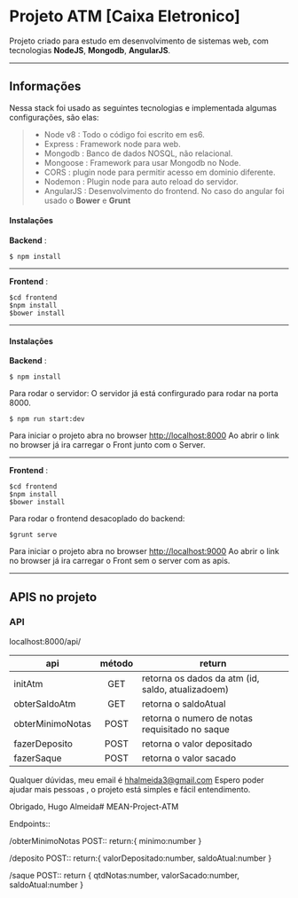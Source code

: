 Projeto ATM [Caixa Eletronico]
===================

Projeto criado para estudo em desenvolvimento de sistemas web, com tecnologias **NodeJS**, **Mongodb**, **AngularJS**.

----------

Informações
-------------

Nessa stack foi usado as seguintes tecnologias e implementada algumas configurações, são elas:

> - Node v8 :  Todo o código foi escrito em es6.
> - Express : Framework node para web.
> - Mongodb : Banco de dados NOSQL, não relacional.
> - Mongoose : Framework para usar Mongodb no Node.
> - CORS : plugin node para permitir acesso em dominio diferente.
> - Nodemon : Plugin node para auto reload do servidor.
> - AngularJS : Desenvolvimento do frontend. 
> No caso do angular foi usado o **Bower** e **Grunt**

#### <i class="icon-hdd"></i> Instalações
**Backend** :

	$ npm install
   


----------
**Frontend** :

    $cd frontend
    $npm install
    $bower install
   
----------

#### <i class="icon-hdd"></i> Instalações
**Backend** :

	$ npm install

Para rodar o servidor:
O servidor já está confirgurado para rodar na porta 8000.

    $ npm run start:dev

Para iniciar o projeto abra no browser [http://localhost:8000](http://localhost:8000)
Ao abrir o link no browser já ira carregar o Front junto com o Server.

----------
**Frontend** :

    $cd frontend
    $npm install
    $bower install
   
  Para rodar o frontend desacoplado do backend:
  

    $grunt serve
Para iniciar o projeto abra no browser [http://localhost:9000](http://localhost:8000) 
Ao abrir o link no browser já ira carregar o Front sem o server com as apis.
  
----------

APIS no projeto
--------------------
### API
localhost:8000/api/ 

api              | método   |return 
---------------- |:----------:| ---
initAtm 		 | GET		| retorna os dados da atm (id, saldo, atualizadoem)
obterSaldoAtm    | GET		| retorna o saldoAtual 
obterMinimoNotas | POST		| retorna o numero de notas requisitado no saque
fazerDeposito	 | POST		| retorna o valor depositado
fazerSaque       | POST		| retorna o valor sacado


Qualquer dúvidas, meu email é hhalmeida3@gmail.com
Espero poder ajudar mais pessoas , o projeto está simples e fácil entendimento.

Obrigado, Hugo Almeida# MEAN-Project-ATM

Endpoints::

/obterMinimoNotas 
POST::
	return:{
		minimo:number
	}


/deposito
POST::
	return:{
		valorDepositado:number,
		saldoAtual:number
	}


/saque
POST::
	return {
		qtdNotas:number,
		valorSacado:number,
		saldoAtual:number 
	}